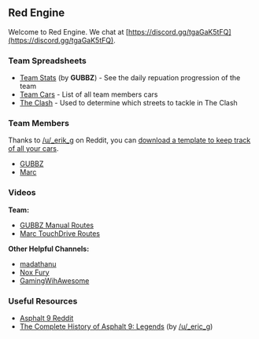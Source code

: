 ## Red Engine

Welcome to Red Engine. We chat at [https://discord.gg/tgaGaK5tFQ](https://discord.gg/tgaGaK5tFQ).

### Team Spreadsheets

- [Team Stats](https://docs.google.com/spreadsheets/d/13BRaVA_Wl3C60mWBpe9sQ23FSMWrdbhKVISmwB_lpgs/edit) (by __GUBBZ__) - See the daily repuation progression of the team
- [Team Cars](https://docs.google.com/spreadsheets/d/19D8S-W2KkV-CWv6r6EMFNP0PsjQVmeCL2vXlvOXOgjM/edit) - List of all team members cars
- [The Clash](https://docs.google.com/spreadsheets/d/1mQrQhcVZ1dYGJXSoJ_3L6gTnXpybVdz7DCI79h2oulc/edit) - Used to determine which streets to tackle in The Clash

### Team Members

Thanks to [/u/_erik_g](https://www.reddit.com/user/_erik_g/) on Reddit, you can [download a template to keep track of all your cars](https://www.reddit.com/r/Asphalt9/comments/u889a3/if_you_want_an_asphalt_9_spreadsheet_to_call_your/).

- [GUBBZ](https://docs.google.com/spreadsheets/d/19HmWNH91rV0rp8lox50Md16gFWtSI44kxmQnLlFcsAo/edit)
- [Marc](https://docs.google.com/spreadsheets/d/1kwQ0wCYngeSzR8yXBwWa6HnY3Qdo2xNWLLiy-ThUg5M/edit)

### Videos

**Team:**

- [GUBBZ Manual Routes](https://www.youtube.com/channel/UCXuTx3EpfqMw3U8TGrflOtg/playlists)
- [Marc TouchDrive Routes](https://www.youtube.com/channel/UCYeQt7SeAdx42fkd_9qPIOA/playlists)

**Other Helpful Channels:**

- [madathanu](https://www.youtube.com/c/madathanu/featured)
- [Nox Fury](https://www.youtube.com/channel/UC0FF-WyWwfJmn6ViQhqF6QA)
- [GamingWihAwesome](https://www.youtube.com/c/GamingWithAwesome)

### Useful Resources

- [Asphalt 9 Reddit](https://www.reddit.com/r/Asphalt9/)
- [The Complete History of Asphalt 9: Legends](https://docs.google.com/spreadsheets/d/1O10MLoOS6LRw-u0UpCsO9gBhcNHIX1Wjda8MS8LPJC0/edit) (by [/u/_eric_g](https://www.reddit.com/user/_erik_g/))
